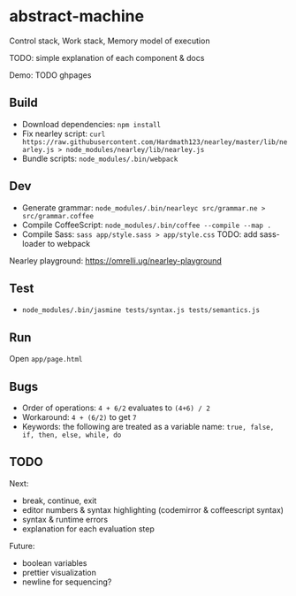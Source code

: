 # abstract-machine

Control stack, Work stack, Memory model of execution

TODO: simple explanation of each component & docs

Demo: TODO ghpages


## Build
- Download dependencies: `npm install`
- Fix nearley script: `curl https://raw.githubusercontent.com/Hardmath123/nearley/master/lib/nearley.js > node_modules/nearley/lib/nearley.js`
- Bundle scripts: `node_modules/.bin/webpack`


## Dev
- Generate grammar: `node_modules/.bin/nearleyc src/grammar.ne > src/grammar.coffee`
- Compile CoffeeScript: `node_modules/.bin/coffee --compile --map .`
- Compile Sass: `sass app/style.sass > app/style.css` TODO: add sass-loader to webpack

Nearley playground: https://omrelli.ug/nearley-playground


## Test
- `node_modules/.bin/jasmine tests/syntax.js tests/semantics.js`


## Run
Open `app/page.html`


## Bugs
- Order of operations: `4 + 6/2` evaluates to `(4+6) / 2`
- Workaround: `4 + (6/2)` to get `7`
- Keywords: the following are treated as a variable name: `true, false, if, then, else, while, do`


## TODO
Next:
- break, continue, exit
- editor numbers & syntax highlighting (codemirror & coffeescript syntax)
- syntax & runtime errors
- explanation for each evaluation step


Future:
- boolean variables
- prettier visualization
- newline for sequencing?
